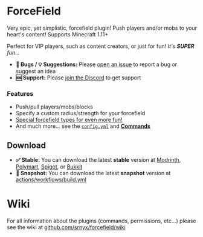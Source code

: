 # ForceField

Very epic, yet simplistic, forcefield plugin! Push players and/or mobs to your heart's content! Supports Minecraft 1.11+

Perfect for VIP players, such as content creators, or just for fun! *It's **SUPER** fun...*

- **🐛 Bugs / 💡 Suggestions:** Please [open an issue](https://github.com/srnyx/forcefield/issues/new/choose) to report a bug or suggest an idea
- **🆘 Support:** Please [join the Discord](https://srnyx.xyz/discord) to get support

### Features

- Push/pull players/mobs/blocks
- Specify a custom radius/strength for your forcefield
- [Special forcefield types for even more fun!](https://github.com/srnyx/forcefield/wiki/Special-forcefields)
- And much more... see the [`config.yml`](src/main/resources/plugin.yml) and **[Commands](https://github.com/srnyx/forcefield/wiki/Commands-and-Permissions#commands)**

## Download

- **✅ Stable:** You can download the latest **stable** version at [Modrinth](https://modrinth.com/plugin/forcefield), [Polymart](https://polymart.org/resource/3260), [Spigot](https://spigotmc.org/resources/107048), or [Bukkit](https://dev.bukkit.org/projects/forcefieldplugin)
- **🚧 Snapshot:** You can download the latest **snapshot** version at [actions/workflows/build.yml](https://github.com/srnyx/forcefield/actions/workflows/build.yml)

# Wiki

For all information about the plugins (commands, permissions, etc...) please see the wiki at [github.com/srnyx/forcefield/wiki](https://github.com/srnyx/forcefield/wiki)
